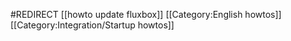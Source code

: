 #REDIRECT [[howto update fluxbox]]
[[Category:English howtos]]
[[Category:Integration/Startup howtos]]